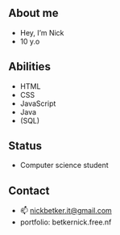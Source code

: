 ## About me
- Hey, I’m Nick
- 10 y.o

## Abilities
- HTML
- CSS
- JavaScript
- Java
- (SQL)

## Status 
- Computer science student

## Contact
- 📫 nickbetker.it@gmail.com
- portfolio: betkernick.free.nf
<!---
itsTrenzen/itsTrenzen is a ✨ special ✨ repository because its `README.md` (this file) appears on your GitHub profile.
You can click the Preview link to take a look at your changes.
--->
